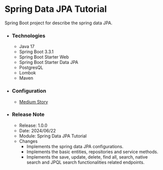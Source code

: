 # Spring Data JPA Tutorial
Spring Boot project for describe the spring data JPA.

* ### Technologies
    * Java 17
    * Spring Boot 3.3.1
    * Spring Boot Starter Web
    * Spring Boot Starter Data JPA
    * PostgresQL
    * Lombok
    * Maven

* ### Configuration
    * [Medium Story](https://sachithariyathilaka.medium.com/spring-data-jpa-2452d95d8061)

* ### Release Note

    * Release: 1.0.0
    * Date: 2024/06/22
    * Module: Spring Data JPA Tutorial
    * Changes
        * Implements the spring data JPA configurations.
        * Implements the basic entities, repositories and service methods.
        * Implements the save, update, delete, find all, search, native search and JPQL search functionalities related endpoints.
